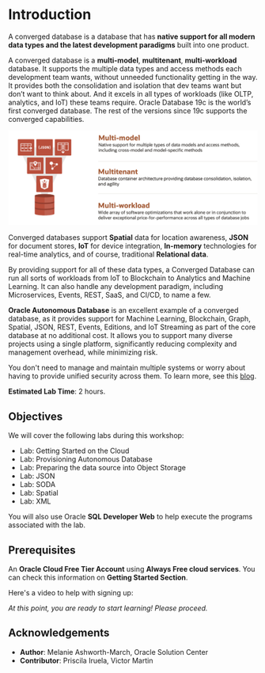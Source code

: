 # Introduction

A converged database is a database that has **native support for all modern data types and the latest development paradigms** built into one product.

A converged database is a **multi-model**, **multitenant**, **multi-workload** database. It supports the multiple data types and access methods each development team wants, without unneeded functionality getting in the way. It provides both the consolidation and isolation that dev teams want but don’t want to think about. And it excels in all types of workloads (like OLTP, analytics, and IoT) these teams require. Oracle Database 19c is the world’s first converged database. The rest of the versions since 19c supports the converged capabilities.

![Converged Banner](images/converged-db-1.png)

Converged databases support **Spatial** data for location awareness, **JSON** for document stores, **IoT** for device integration, **In-memory** technologies for real-time analytics, and of course, traditional **Relational data**. 

By providing support for all of these data types, a Converged Database can run all sorts of workloads from IoT to Blockchain to Analytics and Machine Learning. It can also handle any development paradigm, including Microservices, Events, REST, SaaS, and CI/CD, to name a few.

**Oracle Autonomous Database** is an excellent example of a converged database, as it provides support for Machine Learning, Blockchain, Graph, Spatial, JSON, REST, Events, Editions, and IoT Streaming as part of the core database at no additional cost. It allows you to support many diverse projects using a single platform, significantly reducing complexity and management overhead, while minimizing risk.

You don't need to manage and maintain multiple systems or worry about  having to provide unified security across them. To learn more, see this [blog](https://blogs.oracle.com/database/many-single-purpose-databases-versus-a-converged-database).

**Estimated Lab Time**: 2 hours.

## Objectives

We will cover the following labs during this workshop:

- Lab: Getting Started on the Cloud
- Lab: Provisioning Autonomous Database
- Lab: Preparing the data source into Object Storage
- Lab: JSON
- Lab: SODA
- Lab: Spatial
- Lab: XML

You will also use Oracle **SQL Developer Web** to help execute the programs associated with the lab.

## Prerequisites

An **Oracle Cloud Free Tier Account** using **Always Free cloud services**. You can check this information on **Getting Started Section**.

Here's a video to help with signing up:[](youtube:4U-0SumNz6w)

_At this point, you are ready to start learning! Please proceed._

## Acknowledgements

- **Author**: Melanie Ashworth-March, Oracle Solution Center
- **Contributor**: Priscila Iruela, Victor Martin